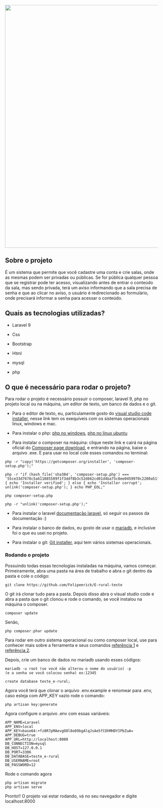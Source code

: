 <img src="https://www.erural.net/assets/logos/erural_color-29185a2792a68a60c53900c81e4b9d1cf8486c1cb2d6bfbde78ee28a037e5ebb.svg" width='800px'>


## Sobre o projeto

É um sistema que permite que você cadastre uma conta e crie salas, onde as mesmas podem ser privadas ou públicas. Se for pública qualquer pessoa que se registrar pode ter acesso, visualizando antes de entrar o conteúdo da sala, mas sendo privada, terá um aviso informando que a sala precisa de senha e que ao clicar no aviso, o usuário é redirecionado ao formulário, onde precisará informar a senha para acessar o conteúdo.

## Quais as tecnologias utilizadas?

- Laravel 9

- Css

- Bootstrap

- Html

- mysql

- php

## O que é necessário para rodar o projeto?

Para rodar o projeto é necessário possuir o composer, laravel 9, php no projeto local ou na máquina, um editor de texto, um banco de dados e o git. 

- Para o editor de texto, eu, particulamente gosto do [visual studio code installer](https://code.visualstudio.com/Download), nesse link tem os exequíveis com os sistemas operacionais linux, windows e mac.

- Para instalar o php: [php no windows](https://www.youtube.com/watch?v=KwEilZK5d04), [php no linux ubuntu](https://www.youtube.com/watch?v=csrc12y5zPk)

- Para instalar o composer na máquina: clique neste link e cairá na página oficial do [Composer page download](https://getcomposer.org/download/), e entrando na página, baixe o arquivo .exe. E para usar no local cole esses comandos no terminal:

```
php -r "copy('https://getcomposer.org/installer', 'composer-setup.php');"

php -r "if (hash_file('sha384', 'composer-setup.php') === '55ce33d7678c5a611085589f1f3ddf8b3c52d662cd01d4ba75c0ee0459970c2200a51f492d557530c71c15d8dba01eae') { echo 'Installer verified'; } else { echo 'Installer corrupt'; unlink('composer-setup.php'); } echo PHP_EOL;"

php composer-setup.php

php -r "unlink('composer-setup.php');"
```

- Para instalar o laravel [documentação laravel](https://laravel.com/docs/9.x/installation), só seguir os passos da documentação :}

- Para instalar o banco de dados, eu gosto de usar o [mariadb](https://mariadb.org/download/?t=mariadb&p=mariadb&r=10.11.0&os=windows&cpu=x86_64&pkg=msi&m=fder), e inclusive foi o que eu usei no projeto.

- Para instalar o git: [Git installer](https://git-scm.com/downloads), aqui tem vários sistemas operacionais.

### Rodando o projeto

Possuindo todas essas tecnologias instaladas na máquina, vamos começar. Primeiramente, abra uma pasta na área de trabalho e abra o git dentro da pasta e cole o código:

```
git clone https://github.com/Felipeerick/E-rural-teste
```

O git irá clonar tudo para a pasta. Depois disso abra o visual studio code e abra a pasta que o git clonou e rode o comando, se você instalou na máquina o composer.
```
composer update
```
Senão,
```
php composer.phar update
```
Para rodar em outro sistema operacional ou como composer local, use para conhecer mais sobre a ferramenta e seus comandos [referência 1](https://www.hostinger.com.br/tutoriais/como-instalar-e-usar-o-composer) e [referência 2](https://getcomposer.org/doc/).

Depois, crie um banco de dados no mariadb usando esses códigos:
```
mariadb -u root (se você não alterou o nome do usuário) -p
(e a senha se você colocou senha) ex:12345

create database teste_e-rural;
```

Agora você terá que clonar o arquivo .env.example e renomear para .env, caso esteja com APP_KEY vazio rode o comando:

```
php artisan key:generate
```

Agora configure o arquivo .env com essas variáveis:
```
APP_NAME=Laravel
APP_ENV=local
APP_KEY=base64:+fz8R7pMAevgO8l8o89bgAlqJsAe5fCOhMHDYIPbZuA=
APP_DEBUG=true
APP_URL=http://localhost:8000
DB_CONNECTION=mysql
DB_HOST=127.0.0.1
DB_PORT=3306
DB_DATABASE=teste_e-rural
DB_USERNAME=root
DB_PASSWORD=12
```
Rode o comando agora 
```
php artisan migrate
php artisan serve
```

Pronto!! O projeto vai estar rodando, vá no seu navegador e digite localhost:8000
